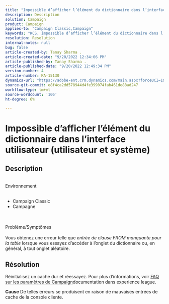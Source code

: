 ```yaml
---
title: "Impossible d’afficher l’élément du dictionnaire dans l’interface utilisateur (utilisateur et système)"
description: Description
solution: Campaign
product: Campaign
applies-to: "Campaign Classic,Campaign"
keywords: "KCS, impossible d’afficher l’élément du dictionnaire dans l’interface utilisateur"
resolution: Resolution
internal-notes: null
bug: false
article-created-by: Tanay Sharma .
article-created-date: "9/20/2022 12:34:06 PM"
article-published-by: Tanay Sharma .
article-published-date: "9/20/2022 12:49:34 PM"
version-number: 4
article-number: KA-15130
dynamics-url: "https://adobe-ent.crm.dynamics.com/main.aspx?forceUCI=1&pagetype=entityrecord&etn=knowledgearticle&id=49ebe07f-e038-ed11-9db1-002248086735"
source-git-commit: e8f4ca2dd578944d4fe399074fab461de88ad247
workflow-type: tm+mt
source-wordcount: '106'
ht-degree: 6%

---
```


# Impossible d’afficher l’élément du dictionnaire dans l’interface utilisateur (utilisateur et système)

## Description

<br>Environnement<br><br>
- Campaign Classic
- Campagne



<br><br>Problème/Symptômes<br><br>
Vous obtenez une erreur telle que *entrée de clause FROM manquante pour la table* lorsque vous essayez d’accéder à l’onglet du dictionnaire ou, en général, à tout onglet aléatoire.


## Résolution






Réinitialisez un cache dur et réessayez. Pour plus d’informations, voir [FAQ sur les paramètres de Campaign](https://experienceleague.adobe.com/docs/campaign-classic/using/getting-started/starting-with-adobe-campaign/faq/faq-campaign-config.html?lang=en)documentation dans experience league.


<b>Cause</b>
De telles erreurs se produisent en raison de mauvaises entrées de cache de la console cliente.
